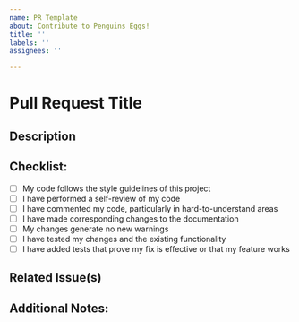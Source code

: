 ```yaml
---
name: PR Template
about: Contribute to Penguins Eggs!
title: ''
labels: '' 
assignees: ''

---
```


# Pull Request Title
<!-- Provide a general summary of your changes in the title above. -->

## Description
<!-- Please include a summary of the change and which issue is fixed. -->

## Checklist:
- [ ] My code follows the style guidelines of this project
- [ ] I have performed a self-review of my code
- [ ] I have commented my code, particularly in hard-to-understand areas
- [ ] I have made corresponding changes to the documentation
- [ ] My changes generate no new warnings
- [ ] I have tested my changes and the existing functionality
- [ ] I have added tests that prove my fix is effective or that my feature works

## Related Issue(s)
<!-- Link to the issue this PR addresses, if applicable -->

## Additional Notes:
<!-- Provide any additional context about the change, potential impacts, or things to consider for the reviewer -->